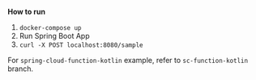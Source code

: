**How to run**
1. `docker-compose up`
2. Run Spring Boot App
3. `curl -X POST localhost:8080/sample`

For `spring-cloud-function-kotlin` example, refer to `sc-function-kotlin` branch.
